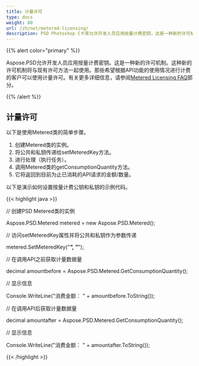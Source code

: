 ```yaml
---
title: 计量许可
type: docs
weight: 80
url: /zh/net/metered-licensing/
description: PSD Photoshop C＃库允许开发人员应用按量计费密钥，这是一种新的许可机制，将与现有许可方法一起使用。
---
```


{{% alert color="primary" %}} 

Aspose.PSD允许开发人员应用按量计费密钥。这是一种新的许可机制。这种新的许可机制将与现有许可方法一起使用。那些希望根据API功能的使用情况进行计费的客户可以使用计量许可。有关更多详细信息，请参阅[Metered Licensing FAQ](https://purchase.aspose.com/faqs/licensing/metered)部分。

{{% /alert %}} 
## **计量许可**
以下是使用Metered类的简单步骤。

1. 创建Metered类的实例。
1. 将公共和私钥传递给setMeteredKey方法。
1. 进行处理（执行任务）。
1. 调用Metered类的getConsumptionQuantity方法。
1. 它将返回到目前为止已消耗的API请求的金额/数量。

以下是演示如何设置按量计费公钥和私钥的示例代码。

{{< highlight java >}}

 // 创建PSD Metered类的实例

Aspose.PSD.Metered metered = new Aspose.PSD.Metered();



// 访问setMeteredKey属性并将公共和私钥作为参数传递

metered.SetMeteredKey("*****", "*****");



// 在调用API之前获取计量数据量

decimal amountbefore = Aspose.PSD.Metered.GetConsumptionQuantity();



// 显示信息

Console.WriteLine("消费金额： " + amountbefore.ToString());

// 在调用API后获取计量数据量

decimal amountafter = Aspose.PSD.Metered.GetConsumptionQuantity();



// 显示信息

Console.WriteLine("消费金额： " + amountafter.ToString());

{{< /highlight >}}
